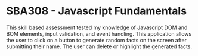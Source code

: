 # SBA308 - Javascript Fundamentals

This skill based assessment tested my knowledge of Javascript DOM and BOM elements, input validation, and event handling. This application allows the user to click on a button to generate random facts on the screen after submitting their name. The user can delete or highlight the generated facts.

